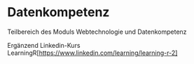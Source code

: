 # Datenkompetenz
Teilbereich des Moduls Webtechnologie und Datenkompetenz

Ergänzend Linkedin-Kurs LearningR[https://www.linkedin.com/learning/learning-r-2]

